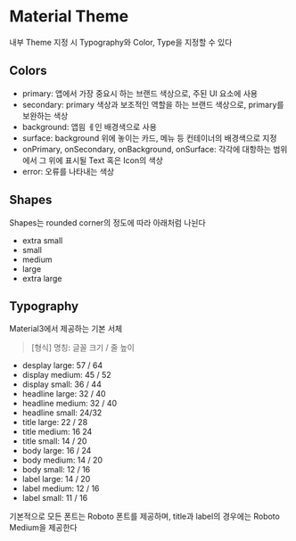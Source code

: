 # Material Theme

내부 Theme 지정 시 Typography와 Color, Type을 지정할 수 있다

## Colors
+ primary: 앱에서 가장 중요시 하는 브랜드 색상으로, 주된 UI 요소에 사용
+ secondary: primary 색상과 보조적인 역할을 하는 브랜드 색상으로, primary를 보완하는 색상
+ background: 앱읨 ㅔ인 배경색으로 사용
+ surface: background 위에 놓이는 카드, 메뉴 등 컨테이너의 배경색으로 지정
+ onPrimary, onSecondary, onBackground, onSurface: 각각에 대항하는 범위에서 그 위에 표시될 Text 혹은 Icon의 색상
+ error: 오류를 나타내는 색상

## Shapes
Shapes는 rounded corner의 정도에 따라 아래처럼 나뉜다

+ extra small
+ small
+ medium
+ large
+ extra large

## Typography
Material3에서 제공하는 기본 서체

> [형식] 명칭: 글꼴 크기 / 줄 높이
+ desplay large: 57 / 64
+ display medium: 45 / 52
+ display small: 36 / 44
+ headline large: 32 / 40
+ headline medium: 32 / 40
+ headline small: 24/32
+ title large: 22 / 28
+ title medium: 16 24
+ title small: 14 / 20
+ body large: 16 / 24
+ body medium: 14 / 20
+ body small: 12 / 16
+ label large: 14 / 20
+ label medium: 12 / 16
+ label small: 11 / 16

기본적으로 모든 폰트는 Roboto 폰트를 제공하며, title과 label의 경우에는 Roboto Medium을 제공한다
